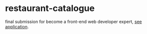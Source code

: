 # restaurant-catalogue
final submission for become a front-end web developer expert, [see application](https://foodhunt1.netlify.app/).
